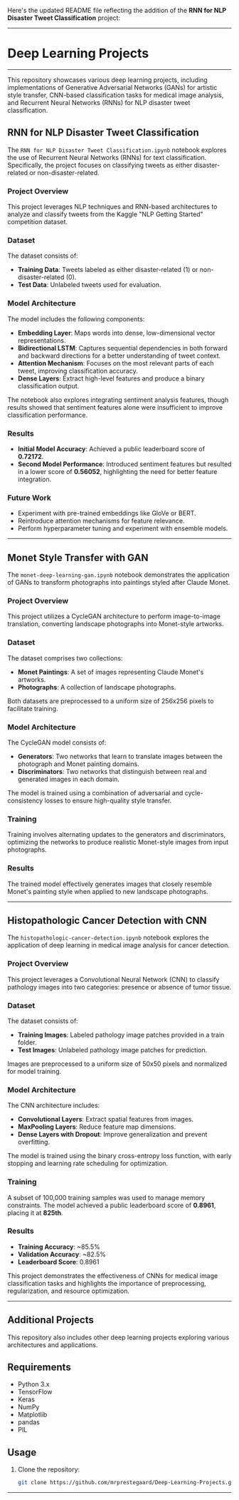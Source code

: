 Here's the updated README file reflecting the addition of the **RNN for NLP Disaster Tweet Classification** project:

---

# Deep Learning Projects

---

This repository showcases various deep learning projects, including implementations of Generative Adversarial Networks (GANs) for artistic style transfer, CNN-based classification tasks for medical image analysis, and Recurrent Neural Networks (RNNs) for NLP disaster tweet classification.

## RNN for NLP Disaster Tweet Classification

The `RNN for NLP Disaster Tweet Classification.ipynb` notebook explores the use of Recurrent Neural Networks (RNNs) for text classification. Specifically, the project focuses on classifying tweets as either disaster-related or non-disaster-related.

### Project Overview

This project leverages NLP techniques and RNN-based architectures to analyze and classify tweets from the Kaggle "NLP Getting Started" competition dataset. 

### Dataset

The dataset consists of:
- **Training Data**: Tweets labeled as either disaster-related (1) or non-disaster-related (0).
- **Test Data**: Unlabeled tweets used for evaluation.

### Model Architecture

The model includes the following components:
- **Embedding Layer**: Maps words into dense, low-dimensional vector representations.
- **Bidirectional LSTM**: Captures sequential dependencies in both forward and backward directions for a better understanding of tweet context.
- **Attention Mechanism**: Focuses on the most relevant parts of each tweet, improving classification accuracy.
- **Dense Layers**: Extract high-level features and produce a binary classification output.

The notebook also explores integrating sentiment analysis features, though results showed that sentiment features alone were insufficient to improve classification performance.

### Results

- **Initial Model Accuracy**: Achieved a public leaderboard score of **0.72172**.
- **Second Model Performance**: Introduced sentiment features but resulted in a lower score of **0.56052**, highlighting the need for better feature integration.

### Future Work

- Experiment with pre-trained embeddings like GloVe or BERT.
- Reintroduce attention mechanisms for feature relevance.
- Perform hyperparameter tuning and experiment with ensemble models.

---

## Monet Style Transfer with GAN

The `monet-deep-learning-gan.ipynb` notebook demonstrates the application of GANs to transform photographs into paintings styled after Claude Monet.

### Project Overview

This project utilizes a CycleGAN architecture to perform image-to-image translation, converting landscape photographs into Monet-style artworks.

### Dataset

The dataset comprises two collections:

- **Monet Paintings**: A set of images representing Claude Monet's artworks.
- **Photographs**: A collection of landscape photographs.

Both datasets are preprocessed to a uniform size of 256x256 pixels to facilitate training.

### Model Architecture

The CycleGAN model consists of:
- **Generators**: Two networks that learn to translate images between the photograph and Monet painting domains.
- **Discriminators**: Two networks that distinguish between real and generated images in each domain.

The model is trained using a combination of adversarial and cycle-consistency losses to ensure high-quality style transfer.

### Training

Training involves alternating updates to the generators and discriminators, optimizing the networks to produce realistic Monet-style images from input photographs.

### Results

The trained model effectively generates images that closely resemble Monet's painting style when applied to new landscape photographs.

---

## Histopathologic Cancer Detection with CNN

The `histopathologic-cancer-detection.ipynb` notebook explores the application of deep learning in medical image analysis for cancer detection.

### Project Overview

This project leverages a Convolutional Neural Network (CNN) to classify pathology images into two categories: presence or absence of tumor tissue.

### Dataset

The dataset consists of:
- **Training Images**: Labeled pathology image patches provided in a train folder.
- **Test Images**: Unlabeled pathology image patches for prediction.

Images are preprocessed to a uniform size of 50x50 pixels and normalized for model training.

### Model Architecture

The CNN architecture includes:
- **Convolutional Layers**: Extract spatial features from images.
- **MaxPooling Layers**: Reduce feature map dimensions.
- **Dense Layers with Dropout**: Improve generalization and prevent overfitting.

The model is trained using the binary cross-entropy loss function, with early stopping and learning rate scheduling for optimization.

### Training

A subset of 100,000 training samples was used to manage memory constraints. The model achieved a public leaderboard score of **0.8961**, placing it at **825th**.

### Results

- **Training Accuracy**: ~85.5%
- **Validation Accuracy**: ~82.5%
- **Leaderboard Score**: 0.8961

This project demonstrates the effectiveness of CNNs for medical image classification tasks and highlights the importance of preprocessing, regularization, and resource optimization.

---

## Additional Projects

This repository also includes other deep learning projects exploring various architectures and applications.

## Requirements

- Python 3.x
- TensorFlow
- Keras
- NumPy
- Matplotlib
- pandas
- PIL

## Usage

1. Clone the repository:

   ```bash
   git clone https://github.com/mrprestegaard/Deep-Learning-Projects.git
   ```

---
